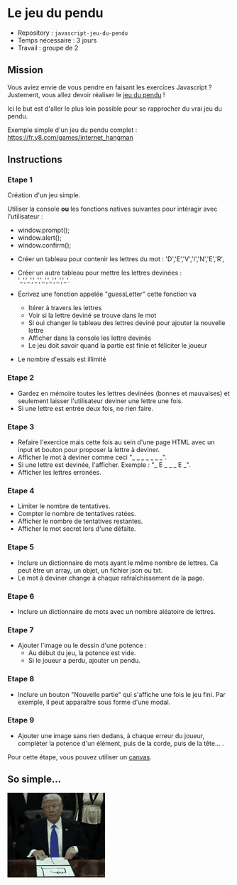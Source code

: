 # Le jeu du pendu

- Repository : `javascript-jeu-du-pendu`  
- Temps nécessaire :  3 jours
- Travail : groupe de 2   

## Mission

Vous aviez envie de vous pendre en faisant les exercices Javascript ?  
Justement, vous allez devoir réaliser le [jeu du pendu](https://fr.wikipedia.org/wiki/Le_Pendu_(jeu)) !   

Ici le but est d'aller le plus loin possible pour se rapprocher du vrai jeu du pendu. 

Exemple simple d'un jeu du pendu complet : https://fr.y8.com/games/internet_hangman

## Instructions 

### Etape 1

Création d'un jeu simple.

Utiliser la console **ou** les fonctions natives suivantes pour intéragir avec l'utilisateur :
- window.prompt();
- window.alert();
- window.confirm();  


* Créer un tableau pour contenir les lettres du mot : 'D','E','V','I','N','E','R', 
* Créer un autre tableau pour mettre les lettres devinées : '\_','\_','\_','\_','\_','\_','\_'. 


* Écrivez une fonction appelée "guessLetter" cette fonction va 
    - Itérer à travers les lettres
    - Voir si la lettre deviné se trouve dans le mot 
    - Si oui changer le tableau des lettres deviné pour ajouter la nouvelle lettre
    - Afficher dans la console les lettre devinés
    - Le jeu doit savoir quand la partie est finie et féliciter le joueur
* Le nombre d'essais est illimité

### Etape 2

- Gardez en mémoire toutes les lettres devinées (bonnes et mauvaises) et seulement laisser l'utilisateur deviner une lettre une fois. 
- Si une lettre est entrée deux fois, ne rien faire.

### Etape 3

- Refaire l'exercice mais cette fois au sein d'une page HTML avec un input et bouton pour proposer la lettre à deviner. 
- Afficher le mot à deviner comme ceci "_ _ _ _ _ _ _". 
- Si une lettre est devinée, l'afficher. Exemple : "_ E _ _ _ E _".
- Afficher les lettres erronées. 


### Etape 4

- Limiter le nombre de tentatives. 
- Compter le nombre de tentatives ratées.
- Afficher le nombre de tentatives restantes. 
- Afficher le mot secret lors d'une défaite.

### Etape 5

- Inclure un dictionnaire de mots ayant le même nombre de lettres. Ca peut être un array, un objet, un fichier json ou txt.
- Le mot à deviner change à chaque rafraîchissement de la page.

### Etape 6
- Inclure un dictionnaire de mots avec un nombre aléatoire de lettres.

### Etape 7

- Ajouter l'image ou le dessin d'une potence :
	* Au début du jeu, la potence est vide. 
	* Si le joueur a perdu, ajouter un pendu. 

### Etape 8

- Inclure un bouton "Nouvelle partie" qui s'affiche une fois le jeu fini. Par exemple, il peut apparaître sous forme d'une modal. 

### Etape 9

- Ajouter une image sans rien dedans, à chaque erreur du joueur, complèter la potence d'un élément, puis de la corde, puis de la tête... . 

Pour cette étape, vous pouvez utiliser un [canvas](https://developer.mozilla.org/fr/docs/Web/HTML/Canvas). 

## So simple... 

![donald-hang](donald-hang.gif)
